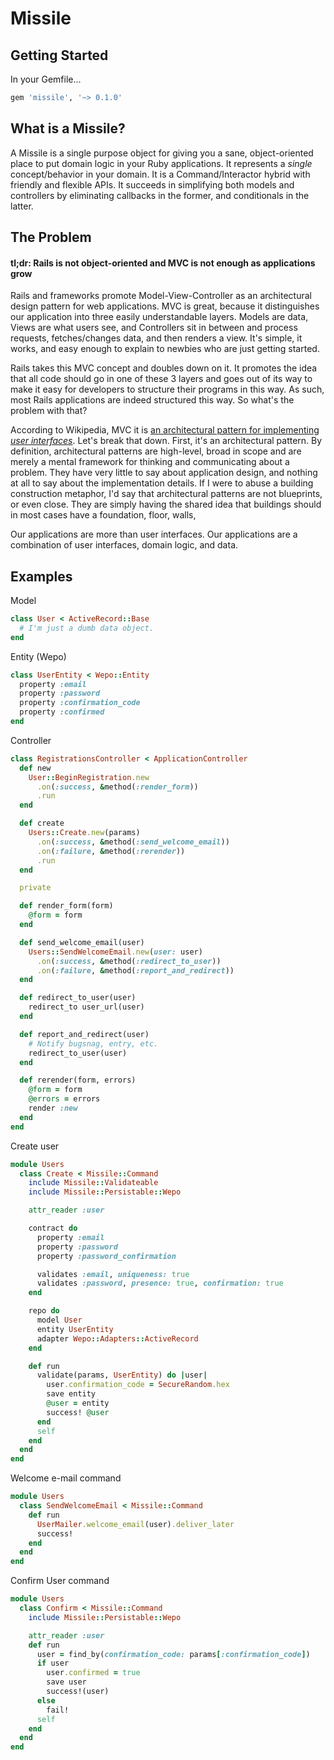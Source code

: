 # Missile

## Getting Started
In your Gemfile...

```ruby
gem 'missile', '~> 0.1.0'
```

## What is a Missile?

A Missile is a single purpose object for giving you a sane, object-oriented place to put domain logic in your Ruby applications.  It represents a *single* concept/behavior in your domain.   It is a Command/Interactor hybrid with friendly and flexible APIs.   It succeeds in simplifying both models and controllers by eliminating callbacks in the former, and conditionals in the latter.

## The Problem

#### tl;dr:  Rails is not object-oriented and MVC is not enough as applications grow

Rails and frameworks promote Model-View-Controller as an architectural design pattern for web applications.   MVC is great, because it
distinguishes our application into three easily understandable layers.  Models are data, Views are what users see, and Controllers sit in between and process requests, fetches/changes data, and then renders a view.   It's simple, it works, and easy enough to explain to newbies who are just getting started.   

Rails takes this MVC concept and doubles down on it.  It promotes the idea that all code should go in one of these 3 layers and goes out of its way to make it easy for developers to structure their programs in this way.  As such, most Rails applications are indeed structured this way.   So what's the problem with that?

According to Wikipedia, MVC it is [an architectural pattern for implementing *user interfaces*](https://en.wikipedia.org/wiki/Model–view–controller).   Let's break that down.   First, it's an architectural pattern.   By definition, architectural patterns are high-level, broad in scope and are merely a mental framework for thinking and communicating about a problem.   They have very little to say about application design, and nothing at all to say about the implementation details.  If I were to abuse a building construction metaphor, I'd say that architectural patterns are not blueprints, or even close.  They are simply having the shared idea that buildings should in most cases have a foundation, floor, walls, 

Our applications are more than user interfaces.  Our applications are a combination of user interfaces, domain logic, and data.  

## Examples

Model
```ruby
class User < ActiveRecord::Base
  # I'm just a dumb data object.
end
```

Entity (Wepo)
```ruby
class UserEntity < Wepo::Entity
  property :email
  property :password
  property :confirmation_code
  property :confirmed
end
```
Controller
```ruby
class RegistrationsController < ApplicationController
  def new
    User::BeginRegistration.new
      .on(:success, &method(:render_form))
      .run
  end

  def create
    Users::Create.new(params)
      .on(:success, &method(:send_welcome_email))
      .on(:failure, &method(:rerender))
      .run
  end

  private

  def render_form(form)
    @form = form
  end

  def send_welcome_email(user)
    Users::SendWelcomeEmail.new(user: user)
      .on(:success, &method(:redirect_to_user))
      .on(:failure, &method(:report_and_redirect))
  end

  def redirect_to_user(user)
    redirect_to user_url(user)
  end

  def report_and_redirect(user)
    # Notify bugsnag, entry, etc.
    redirect_to_user(user)
  end

  def rerender(form, errors)
    @form = form
    @errors = errors
    render :new
  end
end
```

Create user
```ruby
module Users
  class Create < Missile::Command
    include Missile::Validateable
    include Missile::Persistable::Wepo

    attr_reader :user

    contract do
      property :email
      property :password
      property :password_confirmation

      validates :email, uniqueness: true
      validates :password, presence: true, confirmation: true      
    end

    repo do
      model User
      entity UserEntity
      adapter Wepo::Adapters::ActiveRecord
    end

    def run
      validate(params, UserEntity) do |user|
        user.confirmation_code = SecureRandom.hex
        save entity
        @user = entity
        success! @user
      end
      self
    end
  end
end
```

Welcome e-mail command
```ruby
module Users
  class SendWelcomeEmail < Missile::Command
    def run
      UserMailer.welcome_email(user).deliver_later
      success!
    end
  end
end
```

Confirm User command
```ruby
module Users
  class Confirm < Missile::Command
    include Missile::Persistable::Wepo

    attr_reader :user
    def run
      user = find_by(confirmation_code: params[:confirmation_code])
      if user
        user.confirmed = true
        save user
        success!(user)
      else
        fail!
      self
    end
  end
end
```
